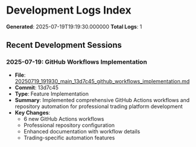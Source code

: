 # Development Logs Index

**Generated**: 2025-07-19T19:19:30.000000
**Total Logs**: 1

## Recent Development Sessions

### 2025-07-19: GitHub Workflows Implementation
- **File**: [20250719_191930_main_13d7c45_github_workflows_implementation.md](20250719_191930_main_13d7c45_github_workflows_implementation.md)
- **Commit**: 13d7c45
- **Type**: Feature Implementation
- **Summary**: Implemented comprehensive GitHub Actions workflows and repository automation for professional trading platform development
- **Key Changes**: 
  - 6 new GitHub Actions workflows
  - Professional repository configuration
  - Enhanced documentation with workflow details
  - Trading-specific automation features

